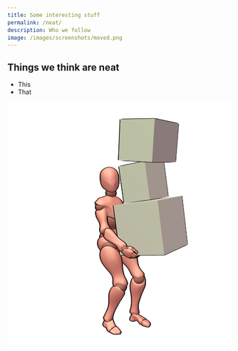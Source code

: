 ```yaml
---
title: Some interesting stuff
permalink: /neat/
description: Who we follow
image: /images/screenshots/moved.png
---
```


## Things we think are neat
- This
- That

![Moving](/images/screenshots/moved.png)